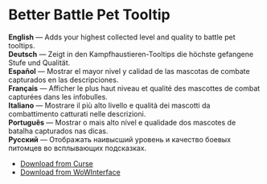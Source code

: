 Better Battle Pet Tooltip
============================

**English** — Adds your highest collected level and quality to battle pet tooltips.  
**Deutsch** — Zeigt in den Kampfhaustieren-Tooltips die höchste gefangene Stufe und Qualität.  
**Español** — Mostrar el mayor nivel y calidad de las mascotas de combate capturados en las descripciones.  
**Français** — Afficher le plus haut niveau et qualité des mascottes de combat capturées dans les infobulles.  
**Italiano** — Mostrare il più alto livello e qualità dei mascotti da combattimento catturati nelle descrizioni.  
**Português** — Mostrar o mais alto nível e qualidade dos mascotes de batalha capturados nas dicas.  
**Русский** — Отображать наивысший уровень и качество боевых питомцев во всплывающих подсказках.

* [Download from Curse](https://www.curseforge.com/wow/addons/betterbattlepettooltip)
* [Download from WoWInterface](https://www.wowinterface.com/downloads/info21978-BetterBattlePetTooltip.html)
